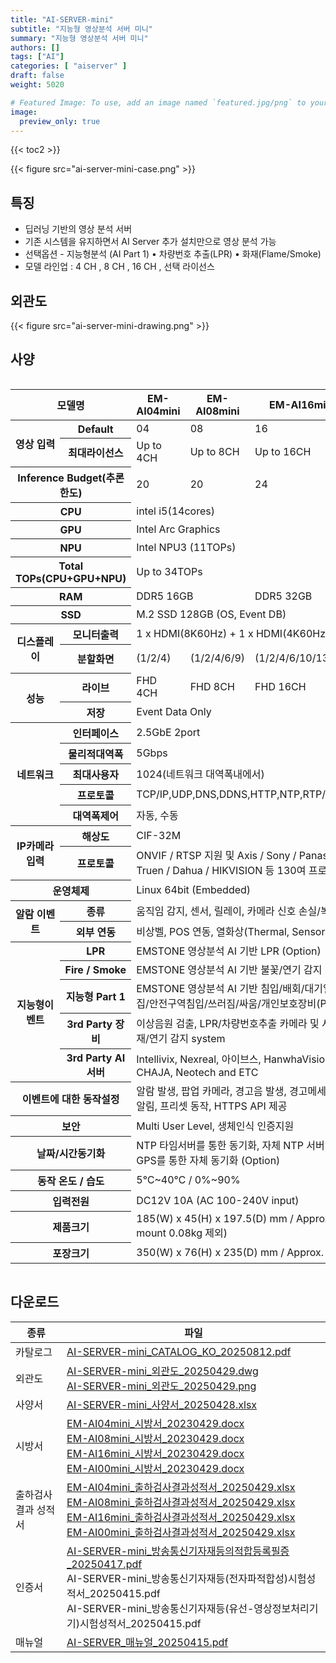 ```yaml
---
title: "AI-SERVER-mini"
subtitle: "지능형 영상분석 서버 미니"
summary: "지능형 영상분석 서버 미니"
authors: []
tags: ["AI"]
categories: [ "aiserver" ]
draft: false
weight: 5020

# Featured Image: To use, add an image named `featured.jpg/png` to your page's folder.
image:
  preview_only: true
---
```


{{< toc2 >}}

<div class="container">
<div class="row justify-content-center align-items-center">
<div class="col-sm-5">

{{< figure src="ai-server-mini-case.png" >}}

</div>
</div>
</div>

<div class="container">
<div class="row justify-content-center">
<div class="col-12 col-sm-7 pl-0">


## 특징

- 딥러닝 기반의 영상 분석 서버
- 기존 시스템을 유지하면서 AI Server 추가 설치만으로 영상 분석 가능
- 선택옵션 - 지능형분석 (AI Part 1) • 차량번호 추출(LPR) • 화재(Flame/Smoke)
- 모델 라인업 : 4 CH , 8 CH , 16 CH , 선택 라이선스

</div>
<div class="col-12 col-sm-5 pl-0">

## 외관도

{{< figure src="ai-server-mini-drawing.png" >}}

</div>
</div>
</div>

## 사양

<div style="overflow-x: auto">
<table class="spec">
<thead>
<tr>
<th colspan="2">모델명</th>
<th>EM-AI04mini</th>
<th>EM-AI08mini</th>
<th>EM-AI16mini</th>
<th>EM-AI00mini</th>
</tr>
</thead>
<tbody>
<tr>
<th rowspan="2">영상 입력</th>
<th>Default</th>
<td>04</td>
<td>08</td>
<td>16</td>
<td>0</td>
</tr>
<tr>
<th>최대라이선스</th>
<td>Up to 4CH</td>
<td>Up to 8CH</td>
<td>Up to 16CH</td>
<td>Up to 16CH</td>
</tr>
<tr>
<th colspan="2">Inference Budget(추론한도)</th>
<td>20</td>
<td>20</td>
<td>24</td>
<td>24</td>
</tr>
<tr>
<th colspan="2">CPU</th>
<td colspan="4">intel i5(14cores)</td>
</tr>
<tr>
<th colspan="2">GPU</th>
<td colspan="4">Intel Arc Graphics</td>
</tr>
<tr>
<th colspan="2">NPU</th>
<td colspan="4">Intel NPU3 (11TOPs)</td>
</tr>
<tr>
<th colspan="2">Total TOPs(CPU+GPU+NPU)</th>
<td colspan="4">Up to 34TOPs</td>
</tr>
<tr>
<th colspan="2">RAM</th>
<td colspan="2">DDR5 16GB</td>
<td colspan="2">DDR5 32GB</td>
</tr>
<tr>
<th colspan="2">SSD</th>
<td colspan="4">M.2 SSD 128GB (OS, Event DB)</td>
</tr>
<tr>
<th rowspan="2">디스플레이</th>
<th>모니터출력</th>
<td colspan="4">1 x HDMI(8K60Hz) + 1 x HDMI(4K60Hz)</td>
</tr>
<tr>
<th>분할화면</td>
<td>(1/2/4)</td>
<td>(1/2/4/6/9)</td>
<td>(1/2/4/6/10/13/16)</td>
<td>depend on CH</td>
</tr>
<tr>
<th rowspan="2">성능</th>
<th>라이브</td>
<td>FHD 4CH</td>
<td>FHD 8CH</td>
<td>FHD 16CH</td>
<td>up to license</td>
</tr>
<th>저장</th>
<td colspan="4">Event Data Only</td>
</tr>
<tr>
<th rowspan="5">네트워크</th>
<th>인터페이스</th>
<td colspan="4">2.5GbE 2port</td>
</tr>
<tr>
<th>물리적대역폭</th>
<td colspan="4">5Gbps</td>
</tr>
<tr>
<th>최대사용자</th>
<td colspan="4">1024(네트워크 대역폭내에서)</td>
</tr>
<tr>
<th>프로토콜</th>
<td colspan="4">TCP/IP,UDP,DNS,DDNS,HTTP,NTP,RTP/RTCP,RTSP</td>
</tr>
<tr>
<th>대역폭제어</th>
<td colspan="4">자동, 수동</td>
</tr>
<tr>
<th rowspan="2">IP카메라 입력</th>
<th>해상도</th>
<td colspan="4">CIF-32M</td>
</tr>
<tr>
<th>프로토콜</th>
<td colspan="4">ONVIF / RTSP 지원 및 Axis / Sony / Panasonic / Hanwha / Truen / Dahua / HIKVISION 등 130여 프로토콜</td>
</tr>
<tr>
<th colspan="2">운영체제</th>
<td colspan="4">Linux 64bit (Embedded)</td>
</tr>
<tr>
<th rowspan="2">알람 이벤트</th>
<th>종류</th>
<td colspan="4">움직임 감지, 센서, 릴레이, 카메라 신호 손실/복구</td>
</tr>
<tr>
<th>외부 연동</th>
<td colspan="4">비상벨, POS 연동, 열화상(Thermal, Sensor)</td>
</tr>
<tr>
<th rowspan="5">지능형이벤트</th>
<th>LPR</th>
<td colspan="4">EMSTONE 영상분석 AI 기반 LPR (Option)</td>
</tr>
<tr>
<th>Fire / Smoke</th>
<td colspan="4">EMSTONE 영상분석 AI 기반 불꽃/연기 감지 (Option)</td>
</tr>
<tr>
<th>지능형 Part 1</th>
<td colspan="4">EMSTONE 영상분석 AI 기반 침입/배회/대기열/피플카운팅/군집/안전구역침입/쓰러짐/싸움/개인보호장비(PPE) and ETC</td>
</tr>
<tr>
<th>3rd Party 장비</th>
<td colspan="4">이상음원 검출, LPR/차량번호추출 카메라 및 서버, 영상분석 화재/연기 감지 system</td>
</tr>
<tr>
<th>3rd Party AI서버</th>
<td colspan="4">Intellivix, Nexreal, 아이브스, HanwhaVision, Truen, ITX, CHAJA, Neotech and ETC</td>
</tr>
<tr>
<th colspan="2">이벤트에 대한 동작설정</th>
<td colspan="4">알람 발생, 팝업 카메라, 경고음 발생, 경고메세지 발생, E-mail 알림, 프리셋 동작, HTTPS API 제공</td>
</tr>
<tr>
<th colspan="2">보안</th>
<td colspan="4">Multi User Level, 생체인식 인증지원</td>
</tr>
<tr>
<th colspan="2">날짜/시간동기화</th>
<td colspan="4">NTP 타임서버를 통한 동기화, 자체 NTP 서버 기능, 또는 USB GPS를 통한 자체 동기화 (Option)</td>
</tr>
<tr>
<th colspan="2">동작 온도 / 습도</th>
<td colspan="4">5℃~40℃ / 0%~90%</td>
</tr>
<tr>
<th colspan="2">입력전원</th>
<td colspan="4">DC12V 10A (AC 100-240V input)</td>
</tr>
<tr>
<th colspan="2">제품크기</th>
<td colspan="4">185(W) x 45(H) x 197.5(D) mm / Approx. 1.14 kg (Vesa mount 0.08kg 제외)</td>
</tr>
<tr>
<th colspan="2">포장크기</th>
<td colspan="4">350(W) x 76(H) x 235(D) mm / Approx. 1.95 kg</td>
</tr>
</tbody>
</table>
</div>

## 다운로드

종류 | 파일
---- | ----
카탈로그 | [AI-SERVER-mini_CATALOG_KO_20250812.pdf](https://www.emstone.com/data/sales/ko/AI-SERVER-mini_CATALOG_KO_20250812.pdf)
외관도 | [AI-SERVER-mini_외관도_20250429.dwg](https://www.emstone.com/data/sales/ko/AI-SERVER-mini_외관도_20250429.dwg)<br>[AI-SERVER-mini_외관도_20250429.png](https://www.emstone.com/data/sales/ko/AI-SERVER-mini_외관도_20250429.png)
사양서 | [AI-SERVER-mini_사양서_20250428.xlsx](https://www.emstone.com/data/sales/ko/AI-SERVER-mini_사양서_20250428.xlsx)
시방서 | [EM-AI04mini_시방서_20230429.docx](https://www.emstone.com/data/sales/ko/EM-AI04mini_시방서_20230429.docx)<br>[EM-AI08mini_시방서_20230429.docx](https://www.emstone.com/data/sales/ko/EM-AI08mini_시방서_20230429.docx)<br>[EM-AI16mini_시방서_20230429.docx](https://www.emstone.com/data/sales/ko/EM-AI16mini_시방서_20230429.docx)<br>[EM-AI00mini_시방서_20230429.docx](https://www.emstone.com/data/sales/ko/EM-AI00mini_시방서_20230429.docx)
출하검사 결과 성적서 | [EM-AI04mini_출하검사결과성적서_20250429.xlsx](https://www.emstone.com/data/sales/ko/EM-AI04mini_출하검사결과성적서_20250429.xlsx)<br>[EM-AI08mini_출하검사결과성적서_20250429.xlsx](https://www.emstone.com/data/sales/ko/EM-AI08mini_출하검사결과성적서_20250429.xlsx)<br>[EM-AI16mini_출하검사결과성적서_20250429.xlsx](https://www.emstone.com/data/sales/ko/EM-AI16mini_출하검사결과성적서_20250429.xlsx)<br>[EM-AI00mini_출하검사결과성적서_20250429.xlsx](https://www.emstone.com/data/sales/ko/EM-AI00mini_출하검사결과성적서_20250429.xlsx)
인증서 | [AI-SERVER-mini_방송통신기자재등의적합등록필증_20250417.pdf](https://www.emstone.com/data/sales/ko/AI-SERVER-mini_방송통신기자재등의적합등록필증_20250417.pdf)<br>AI-SERVER-mini_방송통신기자재등(전자파적합성)시험성적서_20250415.pdf<br>AI-SERVER-mini_방송통신기자재등(유선-영상정보처리기기)시험성적서_20250415.pdf
매뉴얼 | [AI-SERVER_매뉴얼_20250415.pdf](https://www.emstone.com/data/sales/ko/AI-SERVER_매뉴얼_20250415.pdf)